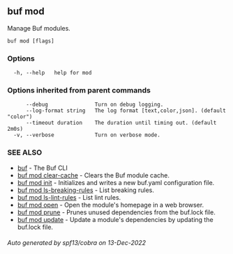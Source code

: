 ## buf mod

Manage Buf modules.

```
buf mod [flags]
```

### Options

```
  -h, --help   help for mod
```

### Options inherited from parent commands

```
      --debug               Turn on debug logging.
      --log-format string   The log format [text,color,json]. (default "color")
      --timeout duration    The duration until timing out. (default 2m0s)
  -v, --verbose             Turn on verbose mode.
```

### SEE ALSO

* [buf](buf.md)	 - The Buf CLI
* [buf mod clear-cache](buf_mod_clear-cache.md)	 - Clears the Buf module cache.
* [buf mod init](buf_mod_init.md)	 - Initializes and writes a new buf.yaml configuration file.
* [buf mod ls-breaking-rules](buf_mod_ls-breaking-rules.md)	 - List breaking rules.
* [buf mod ls-lint-rules](buf_mod_ls-lint-rules.md)	 - List lint rules.
* [buf mod open](buf_mod_open.md)	 - Open the module's homepage in a web browser.
* [buf mod prune](buf_mod_prune.md)	 - Prunes unused dependencies from the buf.lock file.
* [buf mod update](buf_mod_update.md)	 - Update a module's dependencies by updating the buf.lock file.

###### Auto generated by spf13/cobra on 13-Dec-2022
